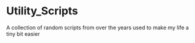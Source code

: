 # Utility_Scripts
A collection of random scripts from over the years used to make my life a tiny bit easier
